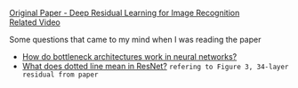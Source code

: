 [Original Paper - Deep Residual Learning for Image Recognition](https://arxiv.org/abs/1512.03385)  
[Related Video](https://www.youtube.com/watch?v=DkNIBBBvcPs&ab_channel=AladdinPersson)

Some questions that came to my mind when I was reading the paper

- [How do bottleneck architectures work in neural networks?](https://stats.stackexchange.com/questions/205150/how-do-bottleneck-architectures-work-in-neural-networks)
- [What does dotted line mean in ResNet?](https://stats.stackexchange.com/questions/457787/what-does-dotted-line-mean-in-resnet) `refering to Figure 3, 34-layer residual from paper`
